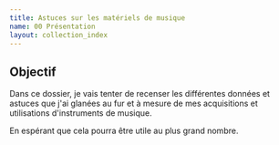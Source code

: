 ```yaml
---
title: Astuces sur les matériels de musique
name: 00 Présentation
layout: collection_index
---
```


## Objectif

Dans ce dossier, je vais tenter de recenser les différentes données et astuces
que j'ai glanées au fur et à mesure de mes acquisitions et utilisations
d'instruments de musique.

En espérant que cela pourra être utile au plus grand nombre.

